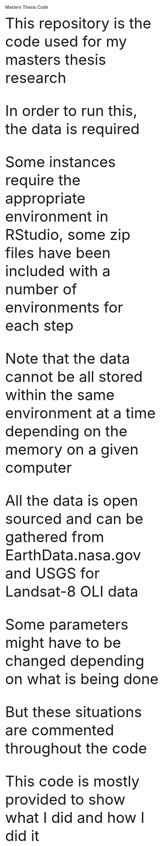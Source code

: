 Masters Thesis Code 

<font size="12">This repository is the code used for my masters thesis research

In order to run this, the data is required

Some instances require the appropriate environment in RStudio, some zip files have been included with a number of environments for each step

Note that the data cannot be all stored within the same environment at a time depending on the memory on a given computer

All the data is open sourced and can be gathered from EarthData.nasa.gov and USGS for Landsat-8 OLI data

Some parameters might have to be changed depending on what is being done

But these situations are commented throughout the code


This code is mostly provided to show what I did and how I did it</font>

